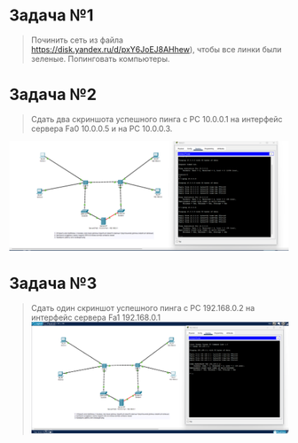 # Задача №1

> Починить сеть из файла https://disk.yandex.ru/d/pxY6JoEJ8AHhew), чтобы все линки были зеленые. Попинговать компьютеры.

# Задача №2

> Сдать два скриншота успешного пинга с РС 10.0.0.1 на интерфейс сервера Fa0 10.0.0.5 и на PC 10.0.0.3.

![Сдать два скриншота успешного пинга с РС 10.0.0.1 на интерфейс сервера Fa0 10.0.0.5 и на PC 10.0.0.3.](https://github.com/ssasergei/GeekBrains_ComputerNetworks/blob/master/Sem1_Basis/screenshots/ping_10.0.0.1_10.0.0.5_10.0.0.3.png)

# Задача №3

> Сдать один скриншот успешного пинга с РС 192.168.0.2 на интерфейс сервера Fa1 192.168.0.1
![Сдать один скриншот успешного пинга с РС 192.168.0.2 на интерфейс сервера Fa1 192.168.0.1](https://github.com/ssasergei/GeekBrains_ComputerNetworks/blob/master/Sem1_Basis/screenshots/ping_192.168.0.2_192.168.0.1.png)
